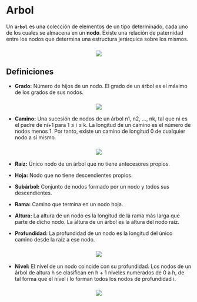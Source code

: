 # Arbol

Un **`árbol`** es una colección de elementos de un tipo determinado, cada uno de los cuales se almacena en un **nodo**. Existe una relación 
de paternidad entre los nodos que determina una estructura jerárquica sobre los mismos.

<h3 align="center"><img src="arbol.png"/></h3>

## Definiciones

- **Grado:** Número de hijos de un nodo. El grado de un árbol es el máximo de los grados de sus nodos.
<h3 align="center"><img src="grado.png"/></h3>

- **Camino:** Una sucesión de nodos de un árbol n1, n2, ..., nk, tal que ni es el padre de ni+1 para 1 ≤ i ≤ k. La longitud de un 
camino es el número de nodos menos 1. Por tanto, existe un camino de longitud 0 de cualquier nodo a sí mismo.
<h3 align="center"><img src="camino.png"/></h3>

- **Raíz:** Único nodo de un árbol que no tiene antecesores propios.
- **Hoja:** Nodo que no tiene descendientes propios.
- **Subárbol:** Conjunto de nodos formado por un nodo y todos sus descendientes.
- **Rama:** Camino que termina en un nodo hoja.

- **Altura:** La altura de un nodo es la longitud de la rama más larga que parte de dicho nodo. La altura de un árbol es 
la altura del nodo raíz.

- **Profundidad:** La profundidad de un nodo es la longitud del único camino desde la raíz a ese nodo.
<h3 align="center"><img src="altyprof.png"/></h3>

- **Nivel:** El nivel de un nodo coincide con su profundidad. Los nodos de un árbol de altura h se clasifican en h + 1 niveles 
numerados de 0 a h, de tal forma que el nivel i lo forman todos los nodos de profundidad i.
<h3 align="center"><img src="nivel.png"/></h3>
